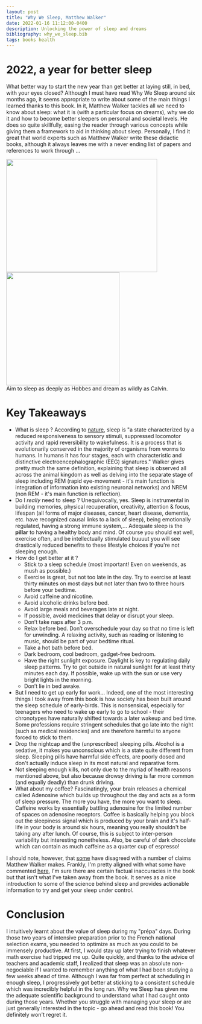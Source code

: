 ```yaml
---
layout: post
title: "Why We Sleep, Matthew Walker"
date: 2022-01-16 11:12:00-0400
description: Unlocking the power of sleep and dreams
bibliography: why_we_sleep.bib
tags: books health
---
```


# 2022, a year for better sleep

What better way to start the new year than get better at laying still, in bed, with your eyes closed? Although I must have read Why We Sleep around six months ago, it seems appropriate to write about some of the main things I learned thanks to this book. In it, Matthew Walker tackles all we need to know about sleep: what it is (with a particular focus on dreams), why we do it and how to become better sleepers on personal and societal levels. He does so quite skillfully, easing the reader through various concepts while giving them a framework to aid in thinking about sleep. Personally, I find it great that world experts such as Matthew Walker write these didactic books, although it always leaves me with a never ending list of papers and references to work through ...

<div class="row justify-content-sm-center">
    <div class="col-sm-6 mt-3 mt-md-0">
        <img class="img-fluid rounded z-depth-1" src="{{ '/assets/img/calvin_hobbes_sleep.jpg' | relative_url }}" alt="" title="Calvin and Hobbes fast asleep" width="400" height="300"/>
    </div>
    <div class="col-sm-6 mt-3 mt-md-0">
        <img class="img-fluid rounded z-depth-1" src="{{ '/assets/img/why_we_sleep_book_cover.jpg' | relative_url }}" alt="" title="Why We Sleep book cover" width="300" height="300"/>
    </div>
</div>
<div class="caption">
    Aim to sleep as deeply as Hobbes and dream as wildly as Calvin. 
</div>

# Key Takeaways

- What is sleep ? According to [nature](https://www.nature.com/subjects/sleep), sleep is "a state characterized by a reduced responsiveness to sensory stimuli, suppressed locomotor activity and rapid reversibility to wakefulness. It is a process that is evolutionarily conserved in the majority of organisms from worms to humans. In humans it has four stages, each with characteristic and distinctive electroencephalographic (EEG) signatures." Walker gives pretty much the same definition, explaining that sleep is observed all across the animal kingdom as well as delving into the separate stage of sleep including REM (rapid eye-movement - it's main function is integration of information into existing neuronal networks) and NREM (non REM - it's main function is reflection).
- Do I _really_ need to sleep ? Unequivocally, yes. Sleep is instrumental in building memories, physical recuperation, creativity, attention & focus, lifespan (all forms of major diseases, cancer, heart disease, dementia, etc. have recognized causal links to a lack of sleep), being emotionally regulated, having a strong immune system,... Adequate sleep is the **pillar** to having a healthy body and mind. Of course you should eat well, exercise often, and be intellectually stimulated buuuut you will see drastically reduced benefits to these lifestyle choices if you're not sleeping enough.
- How do I get better at it ?
  - Stick to a sleep schedule (most important! Even on weekends, as mush as possible.)
  - Exercise is great, but not too late in the day. Try to exercise at least thirty minutes on most days but not later than two to three hours before your bedtime.
  - Avoid caffeine and nicotine.
  - Avoid alcoholic drinks before bed.
  - Avoid large meals and beverages late at night.
  - If possible, avoid medicines that delay or disrupt your sleep.
  - Don’t take naps after 3 p.m.
  - Relax before bed. Don’t overschedule your day so that no time is left for unwinding. A relaxing activity, such as reading or listening to music, should be part of your bedtime ritual.
  - Take a hot bath before bed.
  - Dark bedroom, cool bedroom, gadget-free bedroom.
  - Have the right sunlight exposure. Daylight is key to regulating daily sleep patterns. Try to get outside in natural sunlight for at least thirty minutes each day. If possible, wake up with the sun or use very bright lights in the morning.
  - Don’t lie in bed awake.
- But I need to get up early for work... Indeed, one of the most interesting things I took away from this book is how society has been built around the sleep schedule of early-birds. This is nonsensical, especially for teenagers who need to wake up early to go to school - their chronotypes have naturally shifted towards a later wakeup and bed time. Some professions require stringent schedules that go late into the night (such as medical residencies) and are therefore harmful to anyone forced to stick to them.
- Drop the nightcap and the (unprescribed) sleeping pills. Alcohol is a sedative, it makes you unconscious which is a state quite different from sleep. Sleeping pills have harmful side effects, are poorly dosed and don't actually induce sleep in its most natural and reparative form.
- Not sleeping enough kills, not only due to the myriad of health reasons mentioned above, but also because drowsy driving is far more common (and equally deadly) than drunk driving.
- What about my coffee? Fascinatingly, your brain releases a chemical called Adenosine which builds up throughout the day and acts as a form of sleep pressure. The more you have, the more you want to sleep. Caffeine works by essentially battling adenosine for the limited number of spaces on adenosine receptors. Coffee is basically helping you block out the sleepiness signal which is produced by your brain and it's half-life in your body is around six hours, meaning you really shouldn't be taking any after lunch. Of course, this is subject to inter-person variability but interesting nonetheless. Also, be careful of dark chocolate which can contain as much caffeine as a quarter cup of espresso!

I should note, however, that [some](https://guzey.com/books/why-we-sleep/) have disagreed with a number of claims Matthew Walker makes. Frankly, I'm pretty aligned with what some have commented [here](https://news.ycombinator.com/item?id=21546850), I'm sure there are certain factual inaccuracies in the book but that isn't what I've taken away from the book. It serves as a nice introduction to some of the science behind sleep and provides actionable information to try and get your sleep under control.

# Conclusion

I intuitively learnt about the value of sleep during my "prépa" days. During those two years of intensive preparation prior to the French national selection exams, you needed to optimize as much as you could to be immensely productive. At first, I would stay up later trying to finish whatever math exercise had tripped me up. Quite quickly, and thanks to the advice of teachers and academic staff, I realized that sleep was an absolute non-negociable if I wanted to remember anything of what I had been studying a few weeks ahead of time. Although I was far from perfect at scheduling in enough sleep, I progressively got better at sticking to a consistent schedule which was incredibly helpful in the long run. Why we Sleep has given me the adequate scientific background to understand what I had caught onto during those years. Whether you struggle with managing your sleep or are just generally interested in the topic - go ahead and read this book! You definitely won't regret it.
